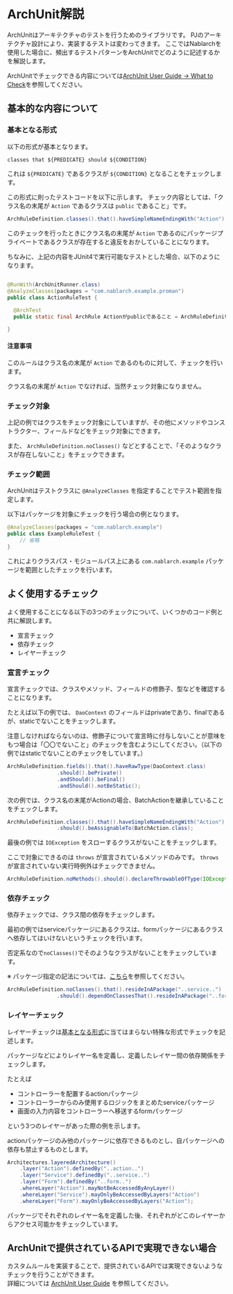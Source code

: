 # ArchUnit解説

ArchUnitはアーキテクチャのテストを行うためのライブラリです。
PJのアーキテクチャ設計により、実装するテストは変わってきます。
ここではNablarchを使用した場合に、頻出するテストパターンをArchUnitでどのように記述するかを解説します。

ArchUnitでチェックできる内容については[ArchUnit User Guide -> What to Check](https://www.archunit.org/userguide/html/000_Index.html#_what_to_check)を参照してください。

## 基本的な内容について

### 基本となる形式

以下の形式が基本となります。

```
classes that ${PREDICATE} should ${CONDITION}
```

これは `${PREDICATE}` であるクラスが `${CONDITION}` となることをチェックします。

この形式に則ったテストコードを以下に示します。
チェック内容としては、「クラス名の末尾が `Action` であるクラスは `public` であること」です。

```java
ArchRuleDefinition.classes().that().haveSimpleNameEndingWith("Action").should().bePublic();
```

このチェックを行ったときにクラス名の末尾が `Action` であるのにパッケージプライベートであるクラスが存在すると違反をおかしていることになります。

ちなみに、上記の内容をJUnit4で実行可能なテストとした場合、以下のようになります。

```java
 
@RunWith(ArchUnitRunner.class)
@AnalyzeClasses(packages = "com.nablarch.example.proman")
public class ActionRuleTest {

  @ArchTest
  public static final ArchRule Actionがpublicであること = ArchRuleDefinition.classes().that().haveSimpleNameEndingWith("Action").should().bePublic();

}
```

#### 注意事項

このルールはクラス名の末尾が `Action` であるのものに対して、チェックを行います。

クラス名の末尾が `Action` でなければ、当然チェック対象になりません。

### チェック対象

上記の例ではクラスをチェック対象にしていますが、その他にメソッドやコンストラクター、フィールドなどをチェック対象にできます。

また、 `ArchRuleDefinition.noClasses()` などとすることで、「そのようなクラスが存在しないこと」をチェックできます。

### チェック範囲

ArchUnitはテストクラスに `@AnalyzeClasses` を指定することでテスト範囲を指定します。

以下はパッケージを対象にチェックを行う場合の例となります。

```java
@AnalyzeClasses(packages = "com.nablarch.example")
public class ExampleRuleTest {
    // 省略
}
```

これによりクラスパス・モジュールパス上にある `com.nablarch.example` パッケージを範囲としたチェックを行います。

## よく使用するチェック

よく使用することになる以下の3つのチェックについて、いくつかのコード例と共に解説します。

- 宣言チェック
- 依存チェック
- レイヤーチェック

### 宣言チェック

宣言チェックでは、クラスやメソッド、フィールドの修飾子、型などを確認することになります。

たとえば以下の例では、 `DaoContext` のフィールドはprivateであり、finalであるが、staticでないことをチェックします。

注意しなければならないのは、修飾子について宣言時に付与しないことが意味をもつ場合は「〇〇でないこと」のチェックを含むようにしてください。（以下の例ではstaticでないことのチェックをしています。）

```java
ArchRuleDefinition.fields().that().haveRawType(DaoContext.class)
                .should().bePrivate()
                .andShould().beFinal()
                .andShould().notBeStatic();
```

次の例では、クラス名の末尾がActionの場合、BatchActionを継承していることをチェックします。

```java
ArchRuleDefinition.classes().that().haveSimpleNameEndingWith("Action")
                .should().beAssignableTo(BatchAction.class);
```

最後の例では `IOException` をスローするクラスがないことをチェックします。

ここで対象にできるのは `throws` が宣言されているメソッドのみです。
`throws` が宣言されていない実行時例外はチェックできません。

```java
ArchRuleDefinition.noMethods().should().declareThrowableOfType(IOException.class);
```

### 依存チェック

依存チェックでは、クラス間の依存をチェックします。

最初の例ではserviceパッケージにあるクラスは、formパッケージにあるクラスへ依存してはいけないというチェックを行います。

否定系なので`noClasses()`でそのようなクラスがないことをチェックしています。

※ パッケージ指定の記法については、[こちら](https://javadoc.io/doc/com.tngtech.archunit/archunit/latest/com/tngtech/archunit/base/PackageMatcher.html)を参照してください。

```java
ArchRuleDefinition.noClasses().that().resideInAPackage("..service..")
                .should().dependOnClassesThat().resideInAPackage("..form..");
```

### レイヤーチェック

レイヤーチェックは[基本となる形式](#基本となる形式)に当てはまらない特殊な形式でチェックを記述します。

パッケージなどによりレイヤー名を定義し、定義したレイヤー間の依存関係をチェックします。

たとえば

- コントローラーを配置するactionパッケージ
- コントローラーからのみ使用するロジックをまとめたserviceパッケージ
- 画面の入力内容をコントローラーへ移送するformパッケージ

という3つのレイヤーがあった際の例を示します。

actionパッケージのみ他のパッケージに依存できるものとし、自パッケージへの依存も禁止するものとします。

```java
Architectures.layeredArchitecture()
    .layer("Action").definedBy("..action..")
    .layer("Service").definedBy("..service..")
    .layer("Form").definedBy("..form..")
    .whereLayer("Action").mayNotBeAccessedByAnyLayer()
    .whereLayer("Service").mayOnlyBeAccessedByLayers("Action")
    .whereLayer("Form").mayOnlyBeAccessedByLayers("Action");
```

パッケージでそれぞれのレイヤー名を定義した後、それぞれがどこのレイヤーからアクセス可能かをチェックしています。

## ArchUnitで提供されているAPIで実現できない場合

カスタムルールを実装することで、提供されているAPIでは実現できないようなチェックを行うことができます。  
詳細については [ArchUnit User Guide](https://www.archunit.org/userguide/html/000_Index.html#_creating_custom_rules) を参照してください。
